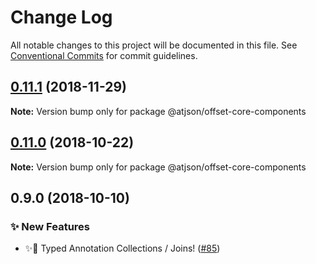 # Change Log

All notable changes to this project will be documented in this file.
See [Conventional Commits](https://conventionalcommits.org) for commit guidelines.

## [0.11.1](https://github.com/CondeNast-Copilot/atjson/compare/@atjson/offset-core-components@0.11.0...@atjson/offset-core-components@0.11.1) (2018-11-29)

**Note:** Version bump only for package @atjson/offset-core-components





## [0.11.0](https://github.com/CondeNast-Copilot/atjson/compare/@atjson/offset-core-components@0.9.0...@atjson/offset-core-components@0.11.0) (2018-10-22)

**Note:** Version bump only for package @atjson/offset-core-components





## 0.9.0 (2018-10-10)


### ✨ New Features

* ✨🤠 Typed Annotation Collections / Joins! ([#85](https://github.com/CondeNast-Copilot/atjson/issues/85))
